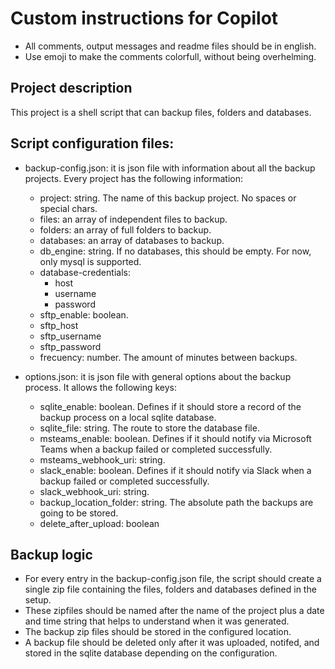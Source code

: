 # Custom instructions for Copilot

- All comments, output messages and readme files should be in english.
- Use emoji to make the comments colorfull, without being overhelming.

## Project description

This project is a shell script that can backup files, folders and databases.

## Script configuration files:

- backup-config.json: it is json file with information about all the backup projects. Every project has the following information:
    - project: string. The name of this backup project. No spaces or special chars.
    - files: an array of independent files to backup.
    - folders: an array of full folders to backup.
    - databases: an array of databases to backup.
    - db_engine: string. If no databases, this should be empty. For now, only mysql is supported.
    - database-credentials:
        - host
        - username
        - password
    - sftp_enable: boolean.
    - sftp_host
    - sftp_username
    - sftp_password
    - frecuency: number. The amount of minutes between backups.

- options.json: it is json file with general options about the backup process. It allows the following keys:
    - sqlite_enable: boolean. Defines if it should store a record of the backup process on a local sqlite database.
    - sqlite_file: string. The route to store the database file.
    - msteams_enable: boolean. Defines if it should notify via Microsoft Teams when a backup failed or completed successfully.
    - msteams_webhook_uri: string.
    - slack_enable: boolean. Defines if it should notify via Slack when a backup failed or completed successfully.
    - slack_webhook_uri: string.
    - backup_location_folder: string. The absolute path the backups are going to be stored.
    - delete_after_upload: boolean

## Backup logic

- For every entry in the backup-config.json file, the script should create a single zip file containing the files, folders and databases defined in the setup.
- These zipfiles should be named after the name of the project plus a date and time string that helps to understand when it was generated.
- The backup zip files should be stored in the configured location.
- A backup file should be deleted only after it was uploaded, notifed, and stored in the sqlite database depending on the configuration.
